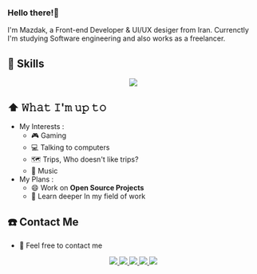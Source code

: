 ### Hello there!👋
I'm Mazdak, a Front-end Developer & UI/UX desiger from Iran. Currenctly I'm studying Software engineering and also works as a freelancer. 

##  🚀 Skills
<p align="center">
  <a href="https://skillicons.dev">
    <img src="https://skillicons.dev/icons?i=html,css,js,tailwind,git,github,wordpress,ps,xd,figma" />
  </a>
</p>
  
## ⬆️ 𝚆𝚑𝚊𝚝 𝙸'𝚖 𝚞𝚙 𝚝𝚘
  - My Interests :
    - 🎮 Gaming
    - 💻 Talking to computers
    - 🗺 Trips, Who doesn't like trips?
    - 🎵 Music
  - My Plans :
    - 😄 Work on **Open Source Projects**
    - 🔭 Learn deeper In my field of work
 

  
## :phone: Contact Me
  - 🤟 Feel free to contact me 
  <p align="center">
     <a href="https://t.me/mazdak_es23">
       <img src="https://img.shields.io/badge/Telegram-2CA5E0?style=for-the-badge&logo=telegram&logoColor=white">
     </a>
     <a href="mailto:mazdak.es23@gmail.com">
       <img src="https://img.shields.io/badge/Gmail-D14836?style=for-the-badge&logo=gmail&logoColor=white">
     </a>
     <a href="https://www.instagram.com/mazdak.esmaeili">
       <img src="https://img.shields.io/badge/Instagram-E4405F?style=for-the-badge&logo=instagram&logoColor=white">
     </a>
     </a>
     <a href="https://dribbble.com/Mazdak23">
       <img src="https://img.shields.io/badge/Dribbble-EA4C89?style=for-the-badge&logo=dribbble&logoColor=white">
     </a>
     <a href="https://www.threads.net/@mazdak.esmaeili">
       <img src="https://img.shields.io/badge/Threads-000000?style=for-the-badge&logo=Threads&logoColor=white">
     </a>
  </p>
